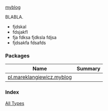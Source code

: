[myblog](.)

BLABLA.

* fjdskal
* fdsjakfl
* fja fdksa fjdksla fdjsa
* fjdsakfa fdsafds

### Packages

| Name | Summary |
|---|---|
| [pl.mareklangiewicz.myblog](pl.mareklangiewicz.myblog/index.md) |  |

### Index

[All Types](alltypes/index.md)